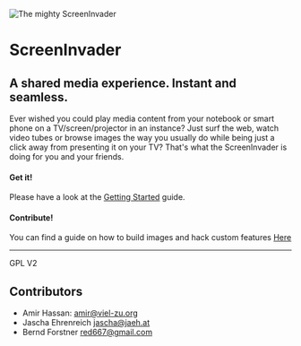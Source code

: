 ![The mighty ScreenInvader](http://metalab.github.com/ScreenInvader/images/logo.png)

# ScreenInvader
## A shared media experience. Instant and seamless.

Ever wished you could play media content from your notebook or smart phone on a TV/screen/projector in an instance?
Just surf the web, watch video tubes or browse images the way you usually do while being just a click away from presenting it on your TV?
That's what the ScreenInvader is doing for you and your friends.

#### Get it! #####

Please have a look at the [Getting Started](https://github.com/Metalab/ScreenInvader/wiki/Getting-Started) guide.

#### Contribute! #####

You can find a guide on how to build images and hack custom features [Here](https://github.com/Metalab/ScreenInvader/wiki/Hacking)

-------

GPL V2


Contributors
-----------

* Amir Hassan: <amir@viel-zu.org>
* Jascha Ehrenreich <jascha@jaeh.at>
* Bernd Forstner <red667@gmail.com>
